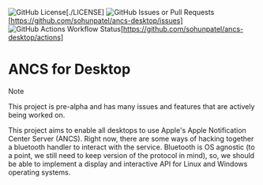 ![GitHub License](https://img.shields.io/github/license/sohunpatel/ancs-desktop)[./LICENSE]
![GitHub Issues or Pull Requests](https://img.shields.io/github/issues/sohunpatel/ancs-desktop)[https://github.com/sohunpatel/ancs-desktop/issues]
![GitHub Actions Workflow Status](https://img.shields.io/github/actions/workflow/status/sohunpatel/ancs-desktop/rust.yml)[https://github.com/sohunpatel/ancs-desktop/actions]

# ANCS for Desktop

> [!NOTE]
> This project is pre-alpha and has many issues and features that are actively being worked on.

This project aims to enable all desktops to use Apple's Apple Notification Center Server (ANCS). Right now, there are some ways of hacking together a bluetooth handler to interact with the service. Bluetooth is OS agnostic (to a point, we still need to keep version of the protocol in mind), so, we should be able to implement a display and interactive API for Linux and Windows operating systems.
